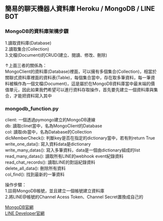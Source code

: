 ## 簡易的聊天機器人資料庫 Heroku / MongoDB / LINE BOT

### MongoDB的資料庫架構步驟<br>
1.讀取資料庫(Database)<br>
2.讀取集合(Collection)<br>
3.文檔(Document)的CRUD(建立、閱讀、修改、刪除)<br>

↑上面三者的關係為：<br>
MongoClient的資料庫(Database)裡面，可以擁有多個集合(Collection)，相當於關聯式資料庫裡面的資料表(Table)，每個集合當中，存在取多筆資料，每一筆資料被稱作為一個文檔(Document)，這是屬於在MongoDB資料庫當中最末端的價值單元，因此如果我們希望可以進行資料存取操作，首先要先建立一個資料庫與集合，才能把資料寫入其中<br>



### mongodb_function.py<br>
client: 一個透過pymongo建立的MongoDB連線<br>
db: 讀取clinet當中，名為MongoClient的Database<br>
col: 讀取db當中，名為Database的Collection<br>
dicMemberCheck(): 判斷key是否在指定的dictionary當中，若有則return True<br>
write_one_data(): 寫入資料data是dictionary<br>
write_many_datas(): 寫入多筆資料，data是一個由dictionary組成的list<br>
read_many_datas(): 讀取所有LINE的webhook event紀錄資料<br>
read_chat_records(): 讀取LINE的對話紀錄資料<br>
delete_all_data(): 刪除所有資料<br>
col_find(): 找到最新的一筆資料<br>



操作步驟：<br>
1.註冊MongoDB帳號，並且建立一個帳號建立資料庫<br>
2.將LINE@帳號的Channel Acess Token、Channel Secret置換成自己的<br>



[MongoDB官網](https://www.mongodb.com/)<br>
[LINE Developer官網](https://developers.line.biz/)<br>
